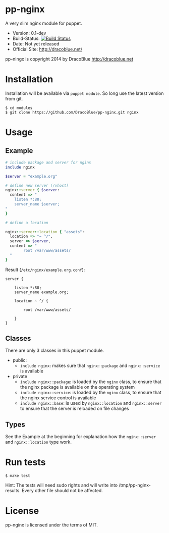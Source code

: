 # pp-nginx

A very slim nginx module for puppet.

* Version: 0.1-dev
* Build-Status: [![Build Status](https://travis-ci.org/DracoBlue/pp-nginx.png?branch=master)](https://travis-ci.org/DracoBlue/pp-nginx)
* Date: Not yet released
* Official Site: http://dracoblue.net/

pp-ningx is copyright 2014 by DracoBlue http://dracoblue.net

# Installation

Installation will be available via `puppet module`. So long use the latest version from git.

``` console
$ cd modules
$ git clone https://github.com/DracoBlue/pp-nginx.git nginx
```

# Usage

## Example

``` ruby
# include package and server for nginx
include nginx

$server = "example.org"

# define new server (/vhost)
nginx::server { $server:
  content => "
    listen *:80;
    server_name $server;
"
}

# define a location

nginx::server::location { "assets":
  location => "~ ^/",
  server => $server,
  content => "
        root /var/www/assets/
  "
}
```

Result (`/etc/nginx/example.org.conf`):

```
server {

    listen *:80;
    server_name example.org;

    location ~ ^/ {

        root /var/www/assets/

    }
}
```

## Classes

There are only 3 classes in this puppet module.

* public:
  * `include nginx`: makes sure that `nginx::package` and `nginx::service` is available 
* private
  * `include nginx::package`: is loaded by the `nginx` class, to ensure that the nginx package is available on the operating system
  * `include nginx::service`: is loaded by the `nginx` class, to ensure that the nginx service control is available
  * `include nginx::base`: is used by `nginx::location` and `nginx::server` to ensure that the server is reloaded on file changes

## Types

See the Example at the beginning for explanation how the `nginx::server` and `nginx::location` type work.

# Run tests

``` console
$ make test
```

Hint: The tests will need sudo rights and will write into /tmp/pp-nginx-results. Every other file should not be affected.

# License

pp-nginx is licensed under the terms of MIT.
